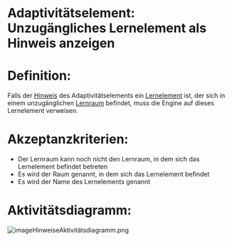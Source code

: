 # Adaptivitätselement: Unzugängliches Lernelement als Hinweis anzeigen


# Definition:
Falls der [Hinweis](Adaptivitätshinweis-GE.md) des Adaptivitätselements ein [Lernelement](Lernelement-GE.md) ist, der sich in einem unzugänglichen [Lernraum](Lernraum-GE.md) befindet,
muss die Engine auf dieses Lernelement verweisen.

# Akzeptanzkriterien:
- Der Lernraum kann noch nicht den Lernraum, in dem sich das Lernelement befindet betreten
- Es wird der Raum genannt, in dem sich das Lernelement befindet
- Es wird der Name des Lernelements genannt

# Aktivitätsdiagramm:
![imageHinweiseAktivitätsdiagramm.png](imageEngineHinweiseAktivitätsdiagramm.png)
